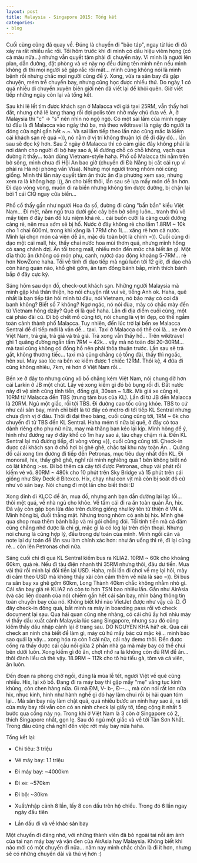 ```yaml
---
layout: post
title: Malaysia - Singapore 2015: Tổng kết
categories:
- blog
---
```


Cuối cùng cũng đã quay về. Đúng là chuyến đi "bão táp", ngay từ lúc đi đã xảy ra rất nhiều rắc rối. Tối hôm trước khi đi mình có dấu hiệu viêm họng (có cả máu nữa...) nhưng vẫn quyết tâm phải đi chuyến này. Vì mình là người lên plan, dẫn đường, đặt phòng và vé này nọ đều đứng tên mình nên nếu mình không đi thì mọi người sẽ gặp rắc rối mất... mình cũng không nói là mình bệnh rồi nhưng chắc mọi người cũng để ý. Xong, vừa ra sân bay đã gặp chuyện, mém trễ chuyến bay, nhưng cũng học được nhiều thứ. Do ngày 1 có quá nhiều di chuyển xuyên biên giới nên đã viết lại để khỏi quên. Giờ viết tiếp những ngày còn lại và tổng kết.

Sau khi lê lết tìm được khách sạn ở Malacca với giá taxi 25RM, vẫn thấy hơi đắt, nhưng chả lẽ lang thang rồi đợi polis tóm nhờ mấy chú đưa về. À, ở Malaysia thì "c" -> "s" nên nhìn nó ngộ ngộ. Có một sai lầm của mình ngay từ đầu là đi Malacca vào ngày thứ ba, mà theo wikitravel là ngày đó người ta đóng cửa nghỉ gần hết ~.~. Và sai lầm tiếp theo lần nào cũng mắc là kiếm cái khách sạn rẻ quá =)), nó nằm ở vị trí không thuận lợi để đi đây đó... lần sau sẽ đọc kỹ hơn. Sau 2 ngày ở Malacca thì có cảm giác đây không phải là nơi dành cho người đi bộ hay sao á, lề đường chỗ có chỗ không, vạch qua đường ít thấy... toàn dùng Vietnam-style haha. Phố cổ Malacca thì nằm trên bờ sông, mình chưa đi Hội An bao giờ (chuyến đi Đà Nẵng bị cắt cái rụp vì phải ra Hà nội phỏng vấn Visa). Nhưng mọi người trong nhóm nói cũng giống. Mình thì lần này quyết tâm ăn thức ăn địa phương xem sao, nhưng xem ra là không hợp :)), ăn cho biết thôi, lần sau sẽ lựa mấy món dễ ăn hơn. Đi dạo vòng vòng, muốn đi ra biển nhưng không tìm được đường, bị chặn lại bởi 1 cái CIQ ngay cửa biển... 

Phố cổ thấy gần như người Hoa đa số, đường đi cũng "bẩn bẩn" kiểu Việt Nam... Đi mệt, nằm ngủ trưa dưới gốc cây bên bờ sông luôn... tranh thủ vô mấy tiệm ở đây bán đồ lưu niệm khá rẻ... cái buồn cười là càng cuối đường càng rẻ, nên mua sớm sẽ bị hố. Nước ở đây không rẻ cho lắm 1.8RM ~ 10k cho 1 chai 600mL trong khi xăng là 1.7RM cho 1L... xăng rẻ hơn cả nước. Mình lại chọn món cá viên dễ ăn, mặc dù toàn bột là chính =)). Cuối cùng đi dạo một cái mall, hix, thấy chai nước hoa mùi thơm quá, nhưng mình hông có sang chảnh dzị. Ăn tối trong mall, nhiều món đến mức chả biết ăn gì. Một dĩa thức ăn (không có món phụ, canh, nước) dao động khoảng 5-7RM... rẻ hơn NowZone haha. Tối về tính đi dạo tiếp mà ngủ luôn tới 12 giờ, đi dạo chả còn hàng quán nào, khổ ghê gớm, ăn tạm đống bánh bắp, mình thích bánh bắp ở đây cực kỳ.

Sáng hôm sau dọn đồ, check-out khách sạn. Những người Malaysia mà mình gặp khá thân thiện, họ nói chuyện rất vui vẻ, tiếng Anh ok. Haha, quê nhất là bạn tiếp tân hỏi mình từ đâu, nói Vietnam, nó bảo mày có coi đá banh không? Biết số 7 không? Ngơ ngác, nó nói đùa, mày có chắc mày đến từ Vietnam hông dzậy? Quê ơi là quê haha. Lần đi địa điểm cuối cùng, một cái pháo đài cũ. Đi bộ chết mồ cũng tới, nói chung là vị trí đẹp, có thể ngắm toàn cảnh thành phố Malacca. Tuy nhiên, đến lúc trở lại bến xe Malacca Sentral để đi tiếp mới là vấn đề... taxi. Taxi ở Malacca có thể coi là... xe ôm ở Việt Nam, trả giá, trả giá và trả giá. Trả xong vẫn thấy hố... Trên wikitravel ghi 1 quãng đường ngắn tấm 7RM ~ 42k... vậy mà nó toàn đòi 20-30RM... mà taxi cũng không có đồng hồ nên phải thỏa thuận trước. Lần sau sẽ trả gắt, không thương tiếc... taxi mà cũng chẳng có tổng đài, thấy thì ngoắc, hên xui. May sao lúc ra bến xe kiếm được 1 chiếc 12RM. Thôi kệ, 4 đứa đi cũng không nhiêu, 7km, rẻ hơn ở Việt Nam rồi... 

Bến xe ở đây to nhưng cũng xô bồ chẳng kém Việt Nam, nói chung đỡ hơn cái Larkin ở JB một chút. Lấy vé xong kiếm gì đó bỏ bụng rồi đi. Đất nước này đi vệ sinh cũng tính tiền, đồng giá, 30sen ~ 1.8k. Mà giá xe cũng rẻ, 10RM từ Malacca đến TBS (trung tâm bus của KL). Lần đi từ JB đến Malacca là 20RM. Ngủ một giấc, rồi tới TBS. Đi đường cao tốc cũng khỏe. TBS to cứ như cái sân bay, mình chỉ biết là từ đây có metro đi tới tiếp KL Sentral nhưng chưa định vị ở đâu. Thôi đi đại theo bảng, cuối cùng cũng tới, 1RM ~ 6k cho chuyến đi từ TBS đến KL Sentral. Haha mém tí nữa bị quê, ở đây có toa dành riêng cho phụ nữ nữa, may mà thằng bạn kéo lại kịp. Mình hông để ý, hình như đường ray ở đây khổ có 1m hay sao á, tàu chạy chậm rì à. Đến KL Sentral lại mù đường tiếp, đi vòng vòng =)), cuối cùng cũng tới. Check-in được cái khách sạn ở chỗ hơi bị ghê ghê, chắc tại khu này toàn Ấn... Quăng đồ cái xong tìm đường đi tiếp đến Petronas, mục tiêu duy nhất đến KL. Đi monorail, hix, thấy ghê ghê, nghĩ rủi mình nghiêng qua 1 bên không biết nó có lật không :-ss. Đi bộ thêm cả cây tới được Petronas, chụp vài phát rồi kiếm vé vô. 80RM ~ 480k cho 10 phút trên Sky Bridge và 15 phút trên cái giống như Sky Deck ở Bitexco. Hix, chạy như con vịt mà còn bị soát đồ cứ như vô sân bay. Nói chung đi một lần cho biết thôi :D

Xong đính đi KLCC để ăn, mua đồ, nhưng anh bạn dẫn đường lại lạc lối... thôi mệt quá, về nhà ngủ cho khỏe. Về tắm cái đi ra ăn toàn quán Ấn, hix. Đã vậy còn gặp bọn lừa đảo trên đường giống như ký tên từ thiện ở VN á. Mình hông bị, đuổi thẳng mặt. Nhưng trong nhóm có anh bị hix. Mình ghé qua shop mua thêm bánh bắp và mì gói chống đói. Tối tính tiền mà cả đám cũng chẳng nhớ được là chi gì, mặc gì là có log lại trên điện thoại. Nhưng nói chung là cũng hợp lý, đều trong dự toán của mình. Mình ngồi cân và note lại dự toán để lần sau làm chính xác hơn: như ăn uống thì rẻ, đi lại cũng rẻ... còn lên Petronas chơi nữa.

Sáng cuối chỉ đi qua KL Sentral kiếm bus ra KLIA2. 10RM ~ 60k cho khoảng 60km, quá rẻ. Nếu đi tàu điện nhanh thì 35RM nhưng thôi, đâu dư tiền. Mua vài thứ rồi mình lại đổi tiền lại USD. Haha, mỗi lần đi chơi về mẹ lại hỏi, mày đi cầm theo USD mà không thấy xài còn cầm thêm về nữa là sao =)). Đi bus ra sân bay xa ghê gớm 60km, Long Thành 40km chắc không nhằm nhò gì. Cái sân bay giá rẻ KLIA2 nó còn to hơn TSN bao nhiêu lần. Gần như AirAsia (và các liên doanh của nó) chiếm gần hết cái sân bay, nhìn bảng thông tin toàn chuyến bay của nó. Không biết khi nào VietJet được như vậy cà :D. Ở đây check-in đông quá, bắt mình ra máy in boarding pass rồi vô check document lại sau. Qua hải quan cũng nhẹ nhàng, có cái chú ấy hơi nhíu mày vì thấy dấu xuất cảnh Malaysia lúc sang Singapore, nhưng sau đó cũng kiếm thấy dấu nhập cảnh lại ở trang sau. DO NGUYEN KHA hả? ok. Qua cái check an ninh chả biết để làm gì, máy cú hú mấy bác cứ mặc kệ... mình bảo sao quái lạ vậy... xong hóa ra còn 1 cái nữa, cái này demo thôi. Đến được cổng ra thấy được cái cầu nối giữa 2 phần nhà ga mà máy bay có thể chui bên dưới luôn. Xong kiếm gì đó ăn, chợt nhớ ra là không còn đủ RM để ăn... thôi đành liều cà thẻ vậy. 18.9RM ~ 112k cho tô hủ tiếu gà, tôm và cá viên, ăn luôn. 

Đến đoạn ra phòng chờ ngồi, đúng là mùa lễ tết, người Việt về quê cũng nhiều. Hix, lại xô bồ. Đang đi ra máy bay thì gặp mấy "mẹ" văng tục kinh khủng, còn chen hàng nữa. Gì mà ĐM, V- b-, Đ--..., mà còn nói rất lơn nữa hix, nhục kinh, hình như hành nghề gì đó hay làm chui rồi bị hải quan tóm lại... Mà sân bay này làm chặt quá, quá nhiều bước an ninh hay sao á, ra tới cửa máy bay rồi vẫn còn có an ninh check lại giấy tờ, tổng cộng ít nhất 5 bước qua cổng này nọ. Trong khi ở Việt Nam là 3 còn ở Singapore có 2, thích Singapore nhất, gọn lẹ. Sau đó ngủ một giấc và về tới Tân Sơn Nhất. Trong đầu cũng chả nghĩ đến việc rớt máy bay nữa haha.

Tổng kết lại:

  - Chi tiêu: 3 triệu

  - Vé máy bay: 1.1 triệu

  - Đi máy bay: ~4000km

  - Đi xe: ~570km

  - Đi bộ: ~30km

  - Xuất/nhập cảnh 8 lần, lấy 8 con dấu trên hộ chiếu. Trong đó 6 lần ngay ngày đầu tiên

  - Lần đầu đi và về khác sân bay

Một chuyến đi đáng nhớ, với những thành viên đã bỏ ngoài tai nỗi ám ảnh của tai nạn máy bay và vận đen của AirAsia hay Malaysia. Không biết khi nào mới có một chuyến đi nữa... năm nay mình chắc chắn là đi ít hơn, nhưng sẽ có những chuyến dài và thú vị hơn :)